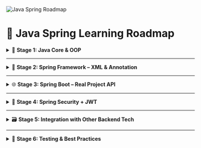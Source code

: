 <img src="https://www.mermaidchart.com/app/projects/03ca7271-c57a-4e94-85b1-47c5877fd2c8/diagrams/cc603ed1-38a5-4458-9b1e-f917272f31db/version/v0.1/edit" alt="Java Spring Roadmap" />


# 🚀 Java Spring Learning Roadmap

<details>
<summary>🧱 <strong>Stage 1: Java Core & OOP</strong></summary>

✅ Completed: Mastered Java Core and Object-Oriented Programming  
🔁 Only review if needed when facing problems.

</details>

---

<details>
<summary>🧩 <strong>Stage 2: Spring Framework – XML & Annotation</strong></summary>

🎯 Goal: Master IoC, DI, Bean Lifecycle

- ✅ **XML-based Configuration**
  - Setter Injection
  - Constructor Injection
  - List / Map Injection
  - Bean Lifecycle
- ✅ **Annotation-based Dependency Injection**
  - `@Component`, `@Autowired`, `@Qualifier`
- ✅ **Configuration Class**
  - `@Configuration`, `@Bean`
- ✅ **Advanced Practice**
  - Multi-layer structure using `@ComponentScan`
  - Complex `@Autowired` wiring

</details>

---

<details>
<summary>🌐 <strong>Stage 3: Spring Boot – Real Project API</strong></summary>

🎯 Goal: Build a production-ready backend REST API with Spring Boot

- 🧱 Project Structure Best Practices
- 🔁 REST Controllers:
  - `@RestController`, `@RequestMapping`, `@GetMapping`, `@PostMapping`
- 🗄️ Database Integration:
  - Spring Data JPA
- ✅ Configuration:
  - Validation & Exception Handling
  - `application.properties` setup
- 🧩 Layered Architecture:
  - Controller → Service → Repository → Entity

</details>

---

<details>
<summary>🔐 <strong>Stage 4: Spring Security + JWT</strong></summary>

🎯 Goal: Secure API with authentication and authorization

- 🔐 Login Configuration
- 🎨 Custom Login Page
- 🛡️ JWT Token Authentication
  - Securing endpoints
  - Stateless session

</details>

---

<details>
<summary>🗃️ <strong>Stage 5: Integration with Other Backend Tech</strong></summary>

- 🐳 Docker for backend containers
- ⚡ Redis or Kafka basics
- 🔁 DTO ↔ Entity Conversion:
  - MapStruct
  - ModelMapper

</details>

---

<details>
<summary>🧪 <strong>Stage 6: Testing & Best Practices</strong></summary>

- ✅ Unit Testing:
  - JUnit
  - Mockito
- 📋 Logging:
  - SLF4J
  - Logback
- ⚠️ Global Exception Handling for consistent API errors

</details>
